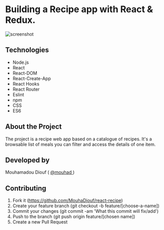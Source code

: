# Building a Recipe app with React & Redux.
![screenshot](./src/pictures/screenshot.png)
## Technologies

- Node.js
- React
- React-DOM
- React-Create-App
- React Hooks
- React Router
- Eslint
- npm
- CSS
- ES6

## About the Project

The project is a recipe web app based on a catalogue of recipes. It's a browsable list of meals you can filter and access the details of one item. 


## Developed by

Mouhamadou Diouf ( <a href="https://github.com/MouhaDiouf"> @mouhad </a>)


## Contributing

1. Fork it (https://github.com/MouhaDiouf/react-recipe)
2. Create your feature branch (git checkout -b feature/[choose-a-name])
3. Commit your changes (git commit -am 'What this commit will fix/add')
4. Push to the branch (git push origin feature/[chosen name])
5. Create a new Pull Request
